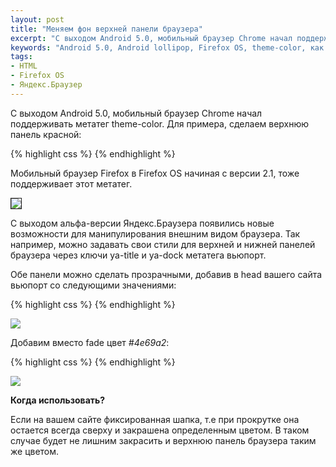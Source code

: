 ```yaml
---
layout: post
title: "Меняем фон верхней панели браузера"
excerpt: "С выходом Android 5.0, мобильный браузер Chrome начал поддерживать метатег theme-color"
keywords: "Android 5.0, Android lollipop, Firefox OS, theme-color, как поменять фон"
tags:
- HTML
- Firefox OS
- Яндекс.Браузер
---
```


С выходом Android 5.0, мобильный браузер Chrome начал поддерживать метатег <span class="file">theme-color</span>.
Для примера, сделаем верхнюю панель красной:

{% highlight css %}
<meta name="theme-color" content="red">
{% endhighlight %}

Мобильный браузер Firefox в Firefox OS начиная с версии 2.1, тоже поддерживает этот метатег.

<a href="https://twitter.com/AhmedNefzaoui/status/492344698493997057" target="_blank"><img style="border: 1px solid;" src="{{ site.url }}/upload/article/2014/12/05/screen_02.png" /></a>

С выходом альфа-версии Яндекс.Браузера появились новые возможности для манипулирования внешним видом браузера.
Так например, можно задавать свои стили для верхней и нижней панелей браузера через ключи <span class="file">ya-title</span> и <span class="file">ya-dock</span> метатега вьюпорт.

Обе панели можно сделать прозрачными, добавив в <span class="file">head</span> вашего сайта вьюпорт со следующими значениями:

{% highlight css %}
<meta name="viewport" content="ya-title=fade,ya-dock=fade">
{% endhighlight %}

<img src="{{ site.url }}/upload/article/2014/12/05/screen_00.png" />

Добавим вместо <span class="file">fade</span> цвет *#4e69a2*:

{% highlight css %}
<meta name="viewport" content="ya-title=#4e69a2,ya-dock=fade">
{% endhighlight %}

<img src="{{ site.url }}/upload/article/2014/12/05/screen_01.png" />

**Когда использовать?**

Если на вашем сайте фиксированная шапка, т.е при прокрутке она остается всегда сверху и закрашена определенным цветом. В таком
случае будет не лишним закрасить и верхнюю панель браузера таким же цветом.
